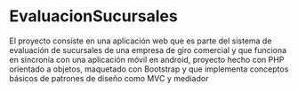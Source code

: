 # EvaluacionSucursales
El proyecto consiste en una aplicación web que es parte del sistema de evaluación de sucursales de una empresa de giro comercial y que funciona en sincronía con una aplicación móvil en android, proyecto hecho con PHP orientado a objetos, maquetado con Bootstrap y que implementa conceptos básicos de patrones de diseño como MVC y mediador
